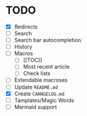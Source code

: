 # TODO

- [x] Redirects
- [ ] Search
- [ ] Search bar autocompletion
- [ ] History
- [ ] Macros
    - [ ] [[TOC]]
    - [ ] Most recent article
    - [ ] Check lists
- [ ] Extendable macroses
- [ ] Update `README.md`
- [x] Create `CAHNGELOG.md`
- [ ] Tamplates/Magic Words
- [ ] Mermaid support

